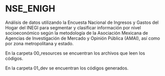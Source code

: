 # NSE_ENIGH
Análisis de datos utilizando la Encuesta Nacional de Ingresos y Gastos del Hogar del INEGI para segmentar y clasificar información por nivel socioeconómico según la metodología de la Asociación Mexicana de Agencias de Investigación de Mercado y Opinión Pública (AMAI), así como por zona metropolitana y estado.   


En la carpeta 00_resources se encuentran los archivos que leen los códigos.   


En la carpeta 01_dev se encuentran los códigos generados. 
